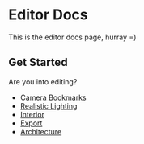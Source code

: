 # Editor Docs

This is the editor docs page, hurray =)

## Get Started

Are you into editing?
* [Camera Bookmarks](camera-bookmarks.md)
* [Realistic Lighting](realistic-lighting.md)
* [Interior](interior.md)
* [Export](export.md)
* [Architecture](architecture.md)